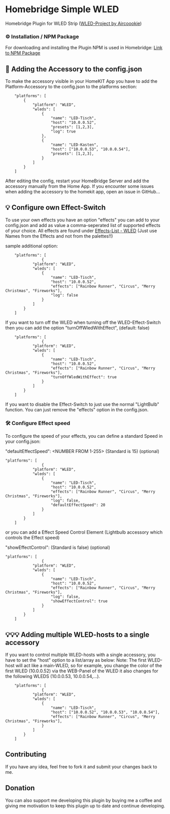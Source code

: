 # Homebridge Simple WLED

Homebridge Plugin for WLED Strip ([WLED-Project by Aircoookie](https://github.com/Aircoookie/WLED))

### ⚙️ Installation / NPM Package
For downloading and installing the Plugin NPM is used in Homebridge: [Link to NPM Package](https://www.npmjs.com/package/homebridge-simple-wled)

## 🔨 Adding the Accessory to the config.json
To make the accessory visible in your HomeKIT App you have to add the Platform-Accessory to the config.json to the platforms section:

```
    "platforms": [
        {
            "platform": "WLED",
            "wleds": [
                {
                    "name": "LED-Tisch",
                    "host": "10.0.0.52",
                    "presets": [1,2,3],
                    "log": true
                },
                {
                    "name": "LED-Kasten",
                    "host": ["10.0.0.53", "10.0.0.54"],
                    "presets": [1,2,3],
                }
            ]
        }
    ]
```

After editing the config, restart your HomeBridge Server and add the accessory manually from the Home App.
If you encounter some issues when adding the accessory to the homekit app, open an issue in GitHub...

## 💡 Configure own Effect-Switch
To use your own effects you have an option "effects" you can add to your config.json and add as value a comma-seperated list of supported effects of your choice.
All effects are found under [Effects-List - WLED](https://github.com/Aircoookie/WLED/wiki/List-of-effects-and-palettes)
(Just use Names from the Effects and not from the palettes!!)

sample additional option:

```
    "platforms": [
                {
            "platform": "WLED",
            "wleds": [
                {
                    "name": "LED-Tisch",
                    "host": "10.0.0.52",
                    "effects": ["Rainbow Runner", "Circus", "Merry Christmas", "Fireworks"],
                    "log": false
                }
            ]
        }
    ]
```

If you want to turn off the WLED when turning off the WLED-Effect-Switch then you can add the option "turnOffWledWithEffect", (default: false)


```
    "platforms": [
                {
            "platform": "WLED",
            "wleds": [
                {
                    "name": "LED-Tisch",
                    "host": "10.0.0.52",
                    "effects": ["Rainbow Runner", "Circus", "Merry Christmas", "Fireworks"],
                    "turnOffWledWithEffect": true
                }
            ]
        }
    ]
```

If you want to disable the Effect-Switch to just use the normal "LightBulb" function. You can just remove the "effects" option in the config.json.

### 🛠 Configure Effect speed

To configure the speed of your effects, you can define a standard Speed in your config.json:

"defaultEffectSpeed": <NUMBER FROM 1-255> (Standard is 15) (optional)

```
"platforms": [
                {
            "platform": "WLED",
            "wleds": [
                {
                    "name": "LED-Tisch",
                    "host": "10.0.0.52",
                    "effects": ["Rainbow Runner", "Circus", "Merry Christmas", "Fireworks"],
                    "log": false,
                    "defaultEffectSpeed": 20
                }
            ]
        }
    ]
```

or you can add a Effect Speed Control Element (Lightbulb accessory which controls the Effect speed)

"showEffectControl": <BOOLEAN> (Standard is false) (optional)

```
"platforms": [
                {
            "platform": "WLED",
            "wleds": [
                {
                    "name": "LED-Tisch",
                    "host": "10.0.0.52",
                    "effects": ["Rainbow Runner", "Circus", "Merry Christmas", "Fireworks"],
                    "log": false,
                    "showEffectControl": true
                }
            ]
        }
    ]
```

## 💡💡💡 Adding multiple WLED-hosts to a single accessory
If you want to control multiple WLED-hosts with a single accessory, you have to set the "host" option to a list/array as below:
Note: The first WLED-host will act like a main-WLED, so for example, you change the color of the first WLED (10.0.0.52) via the WEB-Panel of the WLED it also changes for the following WLEDS (10.0.0.53, 10.0.0.54,...).

```
    "platforms": [
                {
            "platform": "WLED",
            "wleds": [
                {
                    "name": "LED-Tisch",
                    "host": ["10.0.0.52", "10.0.0.53", "10.0.0.54"],
                    "effects": ["Rainbow Runner", "Circus", "Merry Christmas", "Fireworks"],
                }
            ]
        }
    ]
```

## Contributing
If you have any idea, feel free to fork it and submit your changes back to me.

## Donation
You can also support me developing this plugin by buying me a coffee and giving me motivation to keep this plugin up to date and continue developing.


